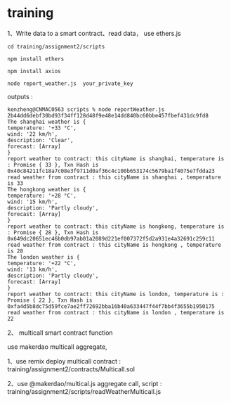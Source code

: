 # training


1、Write data to a smart contract、read data， use ethers.js

    cd training/assignment2/scripts

    npm install ethers

    npm install axios

    node report_weather.js  your_private_key


outputs : 

    kenzheng@CNMAC0563 scripts % node reportWeather.js 2b44dd6debf30bd93f34ff128d48f9e48e14dd840bc60bbe457fbef431dc9fd8
    The shanghai weather is {
    temperature: '+33 °C',
    wind: '22 km/h',
    description: 'Clear',
    forecast: [Array]
    }
    report weather to contract: this cityName is shanghai, temperature is : Promise { 33 }, Txn Hash is 0x40c84211fc18a7c08e3f9711d0af36c4c100b653174c5679ba1f4075e7fdda23
    read weather from contract : this cityName is shanghai , temperature is 33
    The hongkong weather is {
    temperature: '+28 °C',
    wind: '15 km/h',
    description: 'Partly cloudy',
    forecast: [Array]
    }
    report weather to contract: this cityName is hongkong, temperature is : Promise { 28 }, Txn Hash is 0x649dc20651ec46b0db97ab01a2089d221ef007372f5d2a931e4a32691c259c11
    read weather from contract : this cityName is hongkong , temperature is 28
    The london weather is {
    temperature: '+22 °C',
    wind: '13 km/h',
    description: 'Partly cloudy',
    forecast: [Array]
    }
    report weather to contract: this cityName is london, temperature is : Promise { 22 }, Txn Hash is 0xfa4d5b8dc75d59fce7ae2ff72692bba16b40a633447f44f7bb4f3655b1950175
    read weather from contract : this cityName is london , temperature is 22



2、 multicall smart contract function

   use makerdao multicall  aggregate, 
   
   1、use remix deploy multicall contract : training/assignment2/contracts/Multicall.sol

   2、use @makerdao/multical.js  aggregate call, script : training/assignment2/scripts/readWeatherMulticall.js